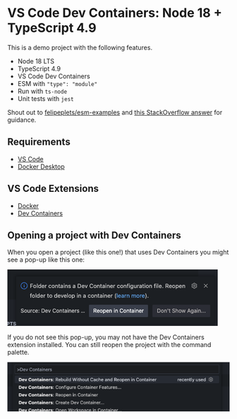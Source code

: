 # VS Code Dev Containers: Node 18 + TypeScript 4.9

This is a demo project with the following features.

- Node 18 LTS
- TypeScript 4.9
- VS Code Dev Containers
- ESM with `"type": "module"`
- Run with `ts-node`
- Unit tests with `jest`

Shout out to [felipeplets/esm-examples](https://github.com/felipeplets/esm-examples) and [this StackOverflow answer](https://stackoverflow.com/a/65163089/) for guidance.

## Requirements

- [VS Code](https://code.visualstudio.com/)
- [Docker Desktop](https://www.docker.com/products/docker-desktop/)

## VS Code Extensions

- [Docker](https://marketplace.visualstudio.com/items?itemName=ms-azuretools.vscode-docker)
- [Dev Containers](https://marketplace.visualstudio.com/items?itemName=ms-vscode-remote.remote-containers)

## Opening a project with Dev Containers

When you open a project (like this one!) that uses Dev Containers you might see a pop-up like this one:

![pop-up: reopen in Dev Containers](./docs/images/popup-reopen-in-dev-containers.png)

If you do not see this pop-up, you may not have the Dev Containers extension installed. You can still reopen the project with the command palette.

![command palette: reopen in Dev Containers](./docs//images/command-palette-reopen-in-dev-containers.png)
